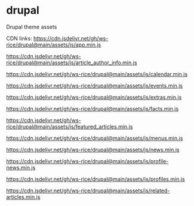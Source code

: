 # drupal
Drupal theme assets

CDN links:
https://cdn.jsdelivr.net/gh/ws-rice/drupal@main/assets/js/app.min.js

https://cdn.jsdelivr.net/gh/ws-rice/drupal@main/assets/js/article_author_info.min.js

https://cdn.jsdelivr.net/gh/ws-rice/drupal@main/assets/js/calendar.min.js

https://cdn.jsdelivr.net/gh/ws-rice/drupal@main/assets/js/events.min.js

https://cdn.jsdelivr.net/gh/ws-rice/drupal@main/assets/js/extras.min.js

https://cdn.jsdelivr.net/gh/ws-rice/drupal@main/assets/js/facts.min.js

https://cdn.jsdelivr.net/gh/ws-rice/drupal@main/assets/js/featured_articles.min.js

https://cdn.jsdelivr.net/gh/ws-rice/drupal@main/assets/js/menus.min.js

https://cdn.jsdelivr.net/gh/ws-rice/drupal@main/assets/js/news.min.js

https://cdn.jsdelivr.net/gh/ws-rice/drupal@main/assets/js/profile-news.min.js

https://cdn.jsdelivr.net/gh/ws-rice/drupal@main/assets/js/profiles.min.js

https://cdn.jsdelivr.net/gh/ws-rice/drupal@main/assets/js/related-articles.min.js

